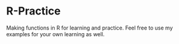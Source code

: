 # R-Practice
Making functions in R for learning and practice. Feel free to use my examples for your own learning as well. 

